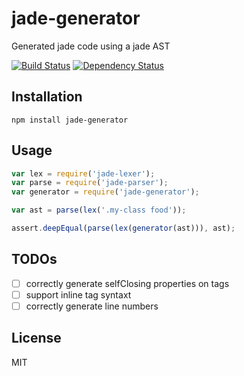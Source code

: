 # jade-generator

Generated jade code using a jade AST

[![Build Status](https://img.shields.io/travis/yangsu/jade-generator/master.svg)](https://travis-ci.org/yangsu/jade-generator)
[![Dependency Status](https://img.shields.io/gemnasium/yangsu/jade-generator.svg)](https://gemnasium.com/yangsu/jade-generator)


## Installation

    npm install jade-generator

## Usage

```js
var lex = require('jade-lexer');
var parse = require('jade-parser');
var generator = require('jade-generator');

var ast = parse(lex('.my-class food'));

assert.deepEqual(parse(lex(generator(ast))), ast);
```

## TODOs

- [ ] correctly generate selfClosing properties on tags
- [ ] support inline tag syntaxt
- [ ] correctly generate line numbers

## License

  MIT
